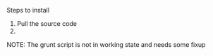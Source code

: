 Steps to install
1. Pull the source code
2. 

NOTE: The grunt script is not in working state and needs some fixup